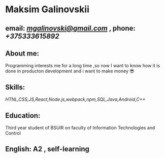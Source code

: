 # Maksim Galinovskii
## **email:** *mgalinovski@gmail.com* , **phone:** *+375333615892*
## About me:
  Programming interests me for a long time ,so now I want to know how it is done in producton development and i want to make money :sunglasses:
## Skills:
 *HTNL,CSS,JS,React,Node.js,webpack,npm,SQL,Java,Android,C++* 
## Education:
Third year student of BSUIR on faculty of Information Technologies and Control
## English: A2 , self-learning